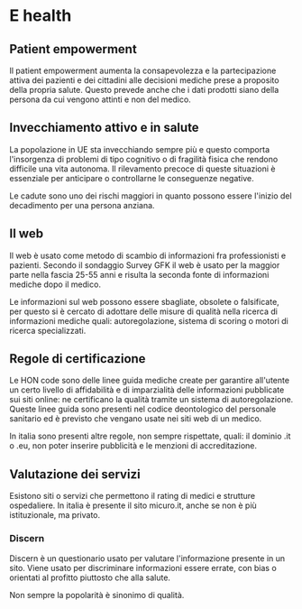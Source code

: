 # E health

## Patient empowerment

Il patient empowerment aumenta la consapevolezza e la partecipazione attiva dei pazienti e dei cittadini alle decisioni mediche prese a proposito della propria salute. Questo prevede anche che i dati prodotti siano della persona da cui vengono attinti e non del medico.

## Invecchiamento attivo e in salute

La popolazione in UE sta invecchiando sempre più e questo comporta l'insorgenza di problemi di tipo cognitivo o di fragilità fisica che rendono difficile una vita autonoma. Il rilevamento precoce di queste situazioni è essenziale per anticipare o controllarne le conseguenze negative.

Le cadute sono uno dei rischi maggiori in quanto possono essere l'inizio del decadimento per una persona anziana.

## Il web

Il web è usato come metodo di scambio di informazioni fra professionisti e pazienti. Secondo il sondaggio Survey GFK il web è usato per la maggior parte nella fascia 25-55 anni e risulta la seconda fonte di informazioni mediche dopo il medico.

Le informazioni sul web possono essere sbagliate, obsolete o falsificate, per questo si è cercato di adottare delle misure di qualità nella ricerca di informazioni mediche quali: autoregolazione, sistema di scoring o motori di ricerca specializzati.

## Regole di certificazione

Le HON code sono delle linee guida mediche create per garantire all'utente un certo livello di affidabilità e di imparzialità delle informazioni pubblicate sui siti online: ne certificano la qualità tramite un sistema di autoregolazione. Queste linee guida sono presenti nel codice deontologico del personale sanitario ed è previsto che vengano usate nei siti web di un medico.

In italia sono presenti altre regole, non sempre rispettate, quali: il dominio .it o .eu, non poter inserire pubblicità e le menzioni di accreditazione.

## Valutazione dei servizi

Esistono siti o servizi che permettono il rating di medici e strutture ospedaliere. In italia è presente il sito micuro.it, anche se non è più istituzionale, ma privato.

### Discern

Discern è un questionario usato per valutare l'informazione presente in un sito. Viene usato per discriminare informazioni essere errate, con bias o orientati al profitto piuttosto che alla salute.

Non sempre la popolarità è sinonimo di qualità.

